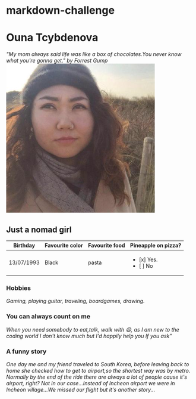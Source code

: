 # markdown-challenge
# Ouna Tcybdenova
*"My mom always said life was like a box of chocolates.You never know what you're gonna get." by Forrest Gump*
![Me](https://github.com/Ouna-Bilegma/markdown-challenge/blob/master/66670076.jpeg)
## Just a nomad girl
Birthday | Favourite color | Favourite food | Pineapple on pizza? |
------------ | ------------- | ------------ | ---------------- |
13/07/1993 | Black | pasta | <ul><li> [x] Yes. </li> <li> [ ] No </li> </ul>|
### Hobbies
*Gaming, playing guitar, traveling, boardgames, drawing.*
### You can always count on me 
*When you need somebody to eat,talk, walk with :smile:, as I am new to the coding world I don't know much but I'd happily help you If you ask"*
### A funny story
*One day me and my friend traveled to South Korea, before leaving back to home she checked how to get to airport,so the shortest way was by metro. Normally by the end of the ride there are always a lot of people cause it's airport, right? Not in our case...Instead of Incheon airport we were in Incheon village...We missed our flight but it's another story...*
